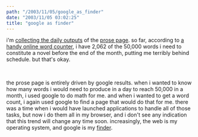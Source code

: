 ```yaml
---
path: "/2003/11/05/google_as_finder" 
date: "2003/11/05 03:02:25" 
title: "google as finder" 
---
```

<p>i'm <a href="http://www.randomchaos.com/document.php?source=nanowrimo">collecting the daily outputs</a> of the <a href="http://www.randomchaos.com/language/prose.php">prose page</a>. so far, according to <a href="http://javascriptkit.com/script/script2/countwords.shtml">a handy online word counter</a>, i have 2,062 of the 50,000 words i need to constitute a novel before the end of the month, putting me terribly behind schedule. but that's okay.</p><br><p>the prose page is entirely driven by google results. when i wanted to know how many words i would need to produce in a day to reach 50,000 in a month, i used google to do math for me. and when i wanted to get a word count, i again used google to find a page that would do that for me. there was a time when i would have launched applications to handle all of those tasks, but now i do them all in my browser, and i don't see any indication that this trend will change any time soon. increasingly, the web is my operating system, and google is my <a href="http://www.apple.com/macosx/features/finder/">finder</a>.</p>